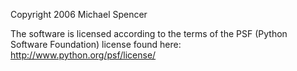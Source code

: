 Copyright 2006 Michael Spencer

The software is licensed according to the terms of the PSF (Python Software Foundation) license found here: http://www.python.org/psf/license/